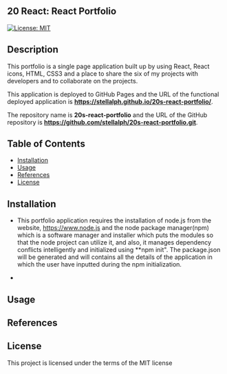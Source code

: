 ## 20 React: React Portfolio

[![License: MIT](https://img.shields.io/badge/License-MIT-yellow.svg)](https://opensource.org/licenses/MIT)

## Description

This portfolio is a single page application built up by using React, React icons, HTML, CSS3 and a place to share the six of my projects with developers and to collaborate on the projects.

This application is deployed to GitHub Pages and the URL of the functional deployed application is **https://stellalph.github.io/20s-react-portfolio/**.

The repository name is **20s-react-portfolio** and the URL of the GitHub repository is **https://github.com/stellalph/20s-react-portfolio.git**.

## Table of Contents

- [Installation](#installation)
- [Usage](#usage)
- [References](#references)
- [License](#license)

## Installation

* This portfolio application requires the installation of node.js from the website, https://www.node.js and the node package manager(npm) which is a software manager and installer which puts the modules so that the node project can utilize it, and also, it manages dependency conflicts intelligently and initialized using **npm init".  The package.json will be generated and will contains all the details of the application in which the user have inputted during the npm initialization.

* 


## Usage

## References

## License

This project is licensed under the terms of the MIT license
